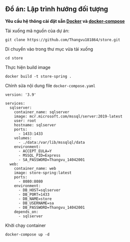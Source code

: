 ## Đồ án: Lập trình hướng đối tượng


**Yêu cầu hệ thông cài đặt sẵn [Docker](https://www.docker.com/get-started/) và [docker-compose](https://docs.docker.com/compose/)**

Tải xuống mã nguồn của dự án:

```console
git clone https://github.com/Thangvu181864/store.git
```
Di chuyển vào trong thư mục vừa tải xuống

```console
cd store
```

Thực hiện build image 

```console
docker build -t store-spring .
```

Chỉnh sửa nội dung file ```docker-compose.yaml```


```console
version: '3.9'

services:
  sqlserver:
    container_name: sqlserver
    image: mcr.microsoft.com/mssql/server:2019-latest
    user: root
    hostname: sqlserver
    ports:
      - 1433:1433
    volumes:
      - ./data:/var/lib/mssqlql/data
    environment:
      - ACCEPT_EULA=Y
      - MSSQL_PID=Express
      - SA_PASSWORD=Thangvu_14042001
  web:
    container_name: web
    image: store-spring:latest
    ports:
      - 8080:8080
    environment:
      - DB_HOST=sqlserver
      - DB_PORT=1433
      - DB_NAME=store
      - DB_USERNAME=sa
      - DB_PASSWORD=Thangvu_14042001
    depends_on:
      - sqlserver
```

Khởi chạy container

```console
docker-compose up -d
```